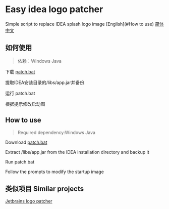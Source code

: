 # Easy idea logo patcher
Simple script to replace IDEA splash logo image
[English](#How to use)  [简体中文](#如何使用)
## 如何使用
> 依赖：Windows Java

下载 [patch.bat](https://raw.githubusercontent.com/Linailnox/easy-idea-logo-patcher/main/patch.bat)

提取IDEA安装目录的/libs/app.jar并备份

运行 patch.bat

根据提示修改启动图

## How to use
> Required dependency:Windows Java

Download [patch.bat](https://raw.githubusercontent.com/Linailnox/easy-idea-logo-patcher/main/patch.bat)

Extract /libs/app.jar from the IDEA installation directory and backup it

Run patch.bat

Follow the prompts to modify the startup image

## 类似项目 Similar projects
[Jetbrains logo patcher](https://github.com/dayo05/jetbrains_logo_patcher)

